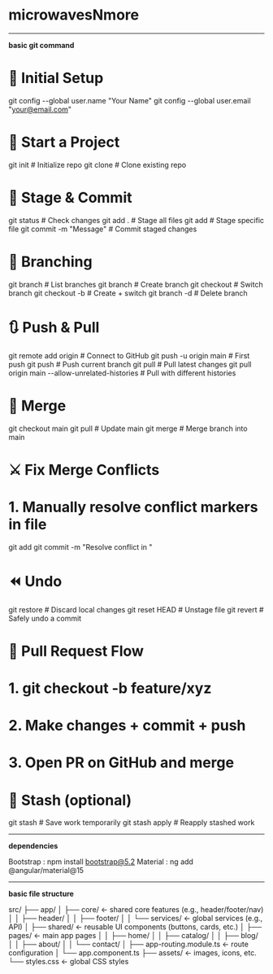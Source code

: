 # microwavesNmore
---------------------------------------------------------------------------------------
**basic git command**

# 🔧 Initial Setup
git config --global user.name "Your Name"
git config --global user.email "your@email.com"

# 📁 Start a Project
git init                            # Initialize repo
git clone <repo-url>                # Clone existing repo

# 📄 Stage & Commit
git status                          # Check changes
git add .                           # Stage all files
git add <file>                      # Stage specific file
git commit -m "Message"             # Commit staged changes

# 🌿 Branching
git branch                          # List branches
git branch <name>                   # Create branch
git checkout <name>                 # Switch branch
git checkout -b <name>              # Create + switch
git branch -d <name>                # Delete branch

# 🔃 Push & Pull
git remote add origin <url>         # Connect to GitHub
git push -u origin main             # First push
git push                            # Push current branch
git pull                            # Pull latest changes
git pull origin main --allow-unrelated-histories  # Pull with different histories

# 🔁 Merge
git checkout main
git pull                            # Update main
git merge <branch>                  # Merge branch into main

# ⚔️ Fix Merge Conflicts
# 1. Manually resolve conflict markers in file
git add <file>
git commit -m "Resolve conflict in <file>"

# ⏪ Undo
git restore <file>                 # Discard local changes
git reset HEAD <file>              # Unstage file
git revert <commit>                # Safely undo a commit

# 🚀 Pull Request Flow
# 1. git checkout -b feature/xyz
# 2. Make changes + commit + push
# 3. Open PR on GitHub and merge

# 🧽 Stash (optional)
git stash                           # Save work temporarily
git stash apply                     # Reapply stashed work



---------------------------------------------------------------------------------------
**dependencies**

Bootstrap : npm install bootstrap@5.2
Material  : ng add @angular/material@15



---------------------------------------------------------------------------------------
**basic file structure**


src/
├── app/
│   ├── core/                  ← shared core features (e.g., header/footer/nav)
│   │   ├── header/
│   │   ├── footer/
│   │   └── services/          ← global services (e.g., API)
│   ├── shared/                ← reusable UI components (buttons, cards, etc.)
│   ├── pages/                 ← main app pages
│   │   ├── home/
│   │   ├── catalog/
│   │   ├── blog/
│   │   ├── about/
│   │   └── contact/
│   ├── app-routing.module.ts ← route configuration
│   └── app.component.ts
├── assets/                   ← images, icons, etc.
└── styles.css                ← global CSS styles
